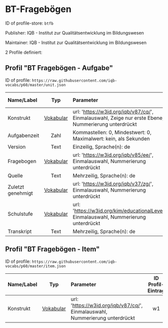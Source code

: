 # BT-Fragebögen

ID of profile-store: `btfb`

Publisher: IQB - Institut zur Qualitätsentwicklung im Bildungswesen

Maintainer: IQB - Institut zur Qualitätsentwicklung im Bildungswesen

2 Profile definiert:

## Profil "BT Fragebögen - Aufgabe"

ID of profile: `https://raw.githubusercontent.com/iqb-vocabs/p60/master/unit.json`

| Name/Label | Typ | Parameter | ID Profil-Eintrag |
| :--- | :---: | :--- | :---: |
| Konstrukt | [Vokabular](https://w3id.org/iqb/v87/cq/) | url: 'https://w3id.org/iqb/v87/cq/', Einmalauswahl, Zeige nur erste Ebene, Nummerierung unterdrückt | e2 |
| Aufgabenzeit | Zahl |Kommastellen: 0, Mindestwert: 0, Maximalwert: kein, als Sekunden | iqb_time_unit |
| Version | Text |Einzeilig, Sprache(n): de | iqb_version |
| Fragebogen | [Vokabular](https://w3id.org/iqb/v85/ee/) | url: 'https://w3id.org/iqb/v85/ee/', Einmalauswahl, Nummerierung unterdrückt | e3 |
| Quelle | Text |Mehrzeilig, Sprache(n): de | iqb_copyright |
| Zuletzt genehmigt | [Vokabular](https://w3id.org/iqb/v37/zg/) | url: 'https://w3id.org/iqb/v37/zg/', Einmalauswahl, Nummerierung unterdrückt | e4 |
| Schulstufe | [Vokabular](https://w3id.org/kim/educationalLevel/) | url: 'https://w3id.org/kim/educationalLevel/', Einmalauswahl, Nummerierung unterdrückt | f5 |
| Transkript | Text |Mehrzeilig, Sprache(n): de | iqb_transcript |

## Profil "BT Fragebögen - Item"

ID of profile: `https://raw.githubusercontent.com/iqb-vocabs/p60/master/item.json`

| Name/Label | Typ | Parameter | ID Profil-Eintrag |
| :--- | :---: | :--- | :---: |
| Konstrukt | [Vokabular](https://w3id.org/iqb/v87/cq/) | url: 'https://w3id.org/iqb/v87/cq/', Einmalauswahl, Nummerierung unterdrückt | w1 |

